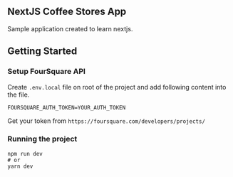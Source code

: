 ## NextJS Coffee Stores App
Sample application created to learn nextjs.

## Getting Started

### Setup FourSquare API

Create `.env.local` file on root of the project and add following content into the file.

```
FOURSQUARE_AUTH_TOKEN=YOUR_AUTH_TOKEN
```

Get your token from `https://foursquare.com/developers/projects/`


### Running the project

```
npm run dev
# or
yarn dev
```